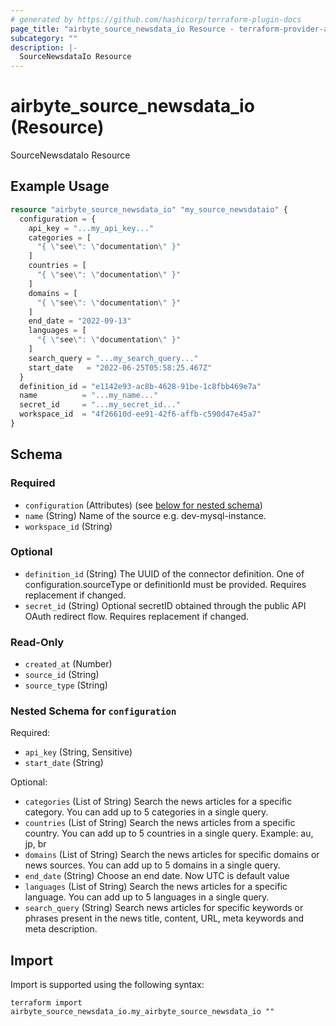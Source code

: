 ```yaml
---
# generated by https://github.com/hashicorp/terraform-plugin-docs
page_title: "airbyte_source_newsdata_io Resource - terraform-provider-airbyte"
subcategory: ""
description: |-
  SourceNewsdataIo Resource
---
```


# airbyte_source_newsdata_io (Resource)

SourceNewsdataIo Resource

## Example Usage

```terraform
resource "airbyte_source_newsdata_io" "my_source_newsdataio" {
  configuration = {
    api_key = "...my_api_key..."
    categories = [
      "{ \"see\": \"documentation\" }"
    ]
    countries = [
      "{ \"see\": \"documentation\" }"
    ]
    domains = [
      "{ \"see\": \"documentation\" }"
    ]
    end_date = "2022-09-13"
    languages = [
      "{ \"see\": \"documentation\" }"
    ]
    search_query = "...my_search_query..."
    start_date   = "2022-06-25T05:58:25.467Z"
  }
  definition_id = "e1142e93-ac8b-4628-91be-1c8fbb469e7a"
  name          = "...my_name..."
  secret_id     = "...my_secret_id..."
  workspace_id  = "4f26610d-ee91-42f6-affb-c590d47e45a7"
}
```

<!-- schema generated by tfplugindocs -->
## Schema

### Required

- `configuration` (Attributes) (see [below for nested schema](#nestedatt--configuration))
- `name` (String) Name of the source e.g. dev-mysql-instance.
- `workspace_id` (String)

### Optional

- `definition_id` (String) The UUID of the connector definition. One of configuration.sourceType or definitionId must be provided. Requires replacement if changed.
- `secret_id` (String) Optional secretID obtained through the public API OAuth redirect flow. Requires replacement if changed.

### Read-Only

- `created_at` (Number)
- `source_id` (String)
- `source_type` (String)

<a id="nestedatt--configuration"></a>
### Nested Schema for `configuration`

Required:

- `api_key` (String, Sensitive)
- `start_date` (String)

Optional:

- `categories` (List of String) Search the news articles for a specific category. You can add up to 5 categories in a single query.
- `countries` (List of String) Search the news articles from a specific country. You can add up to 5 countries in a single query. Example: au, jp, br
- `domains` (List of String) Search the news articles for specific domains or news sources. You can add up to 5 domains in a single query.
- `end_date` (String) Choose an end date. Now UTC is default value
- `languages` (List of String) Search the news articles for a specific language. You can add up to 5 languages in a single query.
- `search_query` (String) Search news articles for specific keywords or phrases present in the news title, content, URL, meta keywords and meta description.

## Import

Import is supported using the following syntax:

```shell
terraform import airbyte_source_newsdata_io.my_airbyte_source_newsdata_io ""
```
